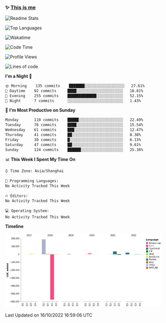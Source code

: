 <!--

**icyzeroice/icyzeroice** is a ✨ _special_ ✨ repository because its `README.md` (this file) appears on your GitHub profile.

Here are some ideas to get you started:

- 🔭 I’m currently working on ...
- 🌱 I’m currently learning ...
- 👯 I’m looking to collaborate on ...
- 🤔 I’m looking for help with ...
- 💬 Ask me about ...
- 📫 How to reach me: ...
- 😄 Pronouns: ...
- ⚡ Fun fact: ...

-->

### ✨ [This is me](https://shakugan.fandom.com/wiki/Serment)

![Readme Stats](https://github-readme-stats.vercel.app/api?username=icyzeroice)

![Top Languages](https://github-readme-stats.vercel.app/api/top-langs/?username=icyzeroice&exclude_repo=scutie2015-digimon&layout=compact&langs_count=5)

![Wakatime](https://github-readme-stats.vercel.app/api/wakatime?username=icyzeroice)

<!--START_SECTION:waka-->
![Code Time](http://img.shields.io/badge/Code%20Time-906%20hrs%205%20mins-blue)

![Profile Views](http://img.shields.io/badge/Profile%20Views-0-blue)

![Lines of code](https://img.shields.io/badge/From%20Hello%20World%20I%27ve%20Written--289%20Thousand%20lines%20of%20code-blue)

**I'm a Night 🦉** 

```text
🌞 Morning    135 commits    ███████░░░░░░░░░░░░░░░░░░   27.61% 
🌆 Daytime    92 commits     ████░░░░░░░░░░░░░░░░░░░░░   18.81% 
🌃 Evening    255 commits    █████████████░░░░░░░░░░░░   52.15% 
🌙 Night      7 commits      ░░░░░░░░░░░░░░░░░░░░░░░░░   1.43%

```
📅 **I'm Most Productive on Sunday** 

```text
Monday       110 commits    █████░░░░░░░░░░░░░░░░░░░░   22.49% 
Tuesday      76 commits     ████░░░░░░░░░░░░░░░░░░░░░   15.54% 
Wednesday    61 commits     ███░░░░░░░░░░░░░░░░░░░░░░   12.47% 
Thursday     41 commits     ██░░░░░░░░░░░░░░░░░░░░░░░   8.38% 
Friday       30 commits     █░░░░░░░░░░░░░░░░░░░░░░░░   6.13% 
Saturday     47 commits     ██░░░░░░░░░░░░░░░░░░░░░░░   9.61% 
Sunday       124 commits    ██████░░░░░░░░░░░░░░░░░░░   25.36%

```


📊 **This Week I Spent My Time On** 

```text
⌚︎ Time Zone: Asia/Shanghai

💬 Programming Languages: 
No Activity Tracked This Week

🔥 Editors: 
No Activity Tracked This Week

💻 Operating System: 
No Activity Tracked This Week

```

**Timeline**

![Chart not found](https://raw.githubusercontent.com/icyzeroice/icyzeroice/main/charts/bar_graph.png) 


 Last Updated on 16/10/2022 16:59:06 UTC
<!--END_SECTION:waka-->

<!--

### Related
- https://github.com/abhisheknaiidu/awesome-github-profile-readme
- https://github.com/coderjojo/creative-profile-readme
- https://github.com/elangosundar/awesome-README-templates
- https://github.com/durgeshsamariya/awesome-github-profile-readme-templates
- https://github.com/anmol098/waka-readme-stats

-->
